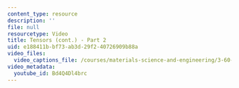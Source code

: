 ```yaml
---
content_type: resource
description: ''
file: null
resourcetype: Video
title: Tensors (cont.) - Part 2
uid: e188411b-bf73-ab3d-29f2-40726909b88a
video_files:
  video_captions_file: /courses/materials-science-and-engineering/3-60-symmetry-structure-and-tensor-properties-of-materials-fall-2005/video-lectures/tensors-cont.-part-2-1/Bd4Q4Dl4brc.vtt
video_metadata:
  youtube_id: Bd4Q4Dl4brc
---
```

